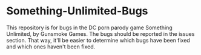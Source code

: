 # Something-Unlimited-Bugs
This repository is for bugs in the DC porn parody game Something Unlimited, by Gunsmoke Games.
The bugs should be reported in the issues section. That way, it'll be easier to determine which bugs
have been fixed and which ones haven't been fixed.
